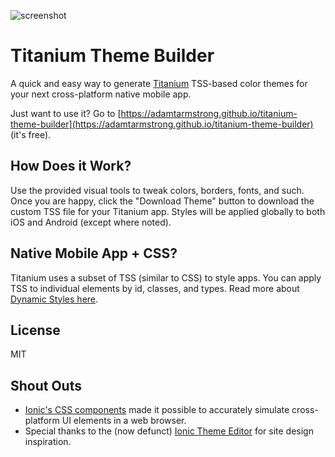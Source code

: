 ![screenshot](https://github.com/adamtarmstrong/titanium-theme-builder/screenshot.png)

# Titanium Theme Builder

A quick and easy way to generate [Titanium](https://www.appcelerator.com/mobile-app-development-products/) TSS-based color themes for your next cross-platform native mobile app.

Just want to use it? Go to [https://adamtarmstrong.github.io/titanium-theme-builder](https://adamtarmstrong.github.io/titanium-theme-builder) (it's free).

## How Does it Work?

Use the provided visual tools to tweak colors, borders, fonts, and such. Once you are happy, click the "Download Theme" button to download the custom TSS file for your Titanium app. Styles will be applied globally to both iOS and Android (except where noted).

## Native Mobile App + CSS?

Titanium uses a subset of TSS (similar to CSS) to style apps. You can apply TSS to individual elements by id, classes, and types. Read more about [Dynamic Styles here](https://docs.appcelerator.com/platform/latest/#!/guide/Dynamic_Styles).

## License

MIT

## Shout Outs

* [Ionic's CSS components](http://ionicframework.com/docs/components/) made it possible to accurately simulate cross-platform UI elements in a web browser.
* Special thanks to the (now defunct) [Ionic Theme Editor](https://github.com/pbernasconi/ionic-theme-editor) for site design inspiration.
